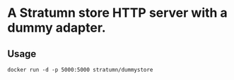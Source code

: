 # A Stratumn store HTTP server with a dummy adapter.

## Usage

`docker run -d -p 5000:5000 stratumn/dummystore`
